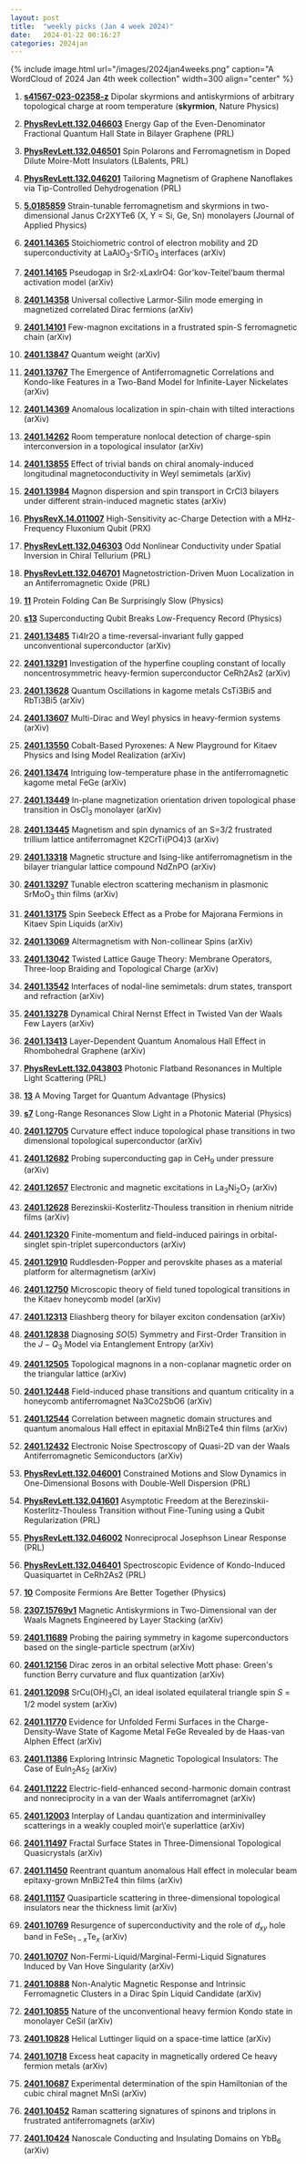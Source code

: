 ```yaml
---
layout: post
title:  "weekly picks (Jan 4 week 2024)"
date:   2024-01-22 00:16:27
categories: 2024jan
---
```



{% include image.html url="/images/2024jan4weeks.png" caption="A WordCloud of 2024 Jan 4th week collection" width=300 align="center" %}



1. **[s41567-023-02358-z](https://www.nature.com/articles/s41567-023-02358-z)** Dipolar skyrmions and antiskyrmions of arbitrary topological charge at room temperature (**skyrmion**, Nature Physics)





1. **[PhysRevLett.132.046603](https://link.aps.org/doi/10.1103/PhysRevLett.132.046603)** Energy Gap of the Even-Denominator Fractional Quantum Hall State in Bilayer Graphene (PRL)



1. **[PhysRevLett.132.046501](https://link.aps.org/doi/10.1103/PhysRevLett.132.046501)** Spin Polarons and Ferromagnetism in Doped Dilute Moire-Mott Insulators (LBalents, PRL)

1. **[PhysRevLett.132.046201](https://link.aps.org/doi/10.1103/PhysRevLett.132.046201)** Tailoring Magnetism of Graphene Nanoflakes via Tip-Controlled Dehydrogenation (PRL)



1. **[5.0185859](https://doi.org/10.1063/5.0185859)** Strain-tunable ferromagnetism and skyrmions in two-dimensional Janus Cr2XYTe6 (X, Y = Si, Ge, Sn) monolayers (Journal of Applied Physics)



1. **[2401.14365](http://arxiv.org/abs/2401.14365)** Stoichiometric control of electron mobility and 2D superconductivity at LaAlO$_3$-SrTiO$_3$ interfaces (arXiv)

1. **[2401.14165](http://arxiv.org/abs/2401.14165)** Pseudogap in Sr2-xLaxIrO4: Gor'kov-Teitel'baum thermal activation model (arXiv)

1. **[2401.14358](http://arxiv.org/abs/2401.14358)** Universal collective Larmor-Silin mode emerging in magnetized correlated Dirac fermions (arXiv)

1. **[2401.14101](http://arxiv.org/abs/2401.14101)** Few-magnon excitations in a frustrated spin-S ferromagnetic chain (arXiv)

1. **[2401.13847](http://arxiv.org/abs/2401.13847)** Quantum weight (arXiv)

1. **[2401.13767](http://arxiv.org/abs/2401.13767)** The Emergence of Antiferromagnetic Correlations and Kondo-like Features in a Two-Band Model for Infinite-Layer Nickelates (arXiv)

1. **[2401.14369](http://arxiv.org/abs/2401.14369)** Anomalous localization in spin-chain with tilted interactions (arXiv)

1. **[2401.14262](http://arxiv.org/abs/2401.14262)** Room temperature nonlocal detection of charge-spin interconversion in a topological insulator (arXiv)

1. **[2401.13855](http://arxiv.org/abs/2401.13855)** Effect of trivial bands on chiral anomaly-induced longitudinal magnetoconductivity in Weyl semimetals (arXiv)

1. **[2401.13984](http://arxiv.org/abs/2401.13984)** Magnon dispersion and spin transport in CrCl3 bilayers under different strain-induced magnetic states (arXiv)



1. **[PhysRevX.14.011007](https://link.aps.org/doi/10.1103/PhysRevX.14.011007)** High-Sensitivity ac-Charge Detection with a MHz-Frequency Fluxonium Qubit (PRX)

1. **[PhysRevLett.132.046303](https://link.aps.org/doi/10.1103/PhysRevLett.132.046303)** Odd Nonlinear Conductivity under Spatial Inversion in Chiral Tellurium (PRL)

1. **[PhysRevLett.132.046701](https://link.aps.org/doi/10.1103/PhysRevLett.132.046701)** Magnetostriction-Driven Muon Localization in an Antiferromagnetic Oxide (PRL)

1. **[11](https://physics.aps.org/articles/v17/11)** Protein Folding Can Be Surprisingly Slow (Physics)

1. **[s13](https://physics.aps.org/articles/v17/s13)** Superconducting Qubit Breaks Low-Frequency Record (Physics)




1. **[2401.13485](http://arxiv.org/abs/2401.13485)** Ti4Ir2O a time-reversal-invariant fully gapped unconventional superconductor (arXiv)

1. **[2401.13291](http://arxiv.org/abs/2401.13291)** Investigation of the hyperfine coupling constant of locally noncentrosymmetric heavy-fermion superconductor CeRh2As2 (arXiv)

1. **[2401.13628](http://arxiv.org/abs/2401.13628)** Quantum Oscillations in kagome metals CsTi3Bi5 and RbTi3Bi5 (arXiv)

1. **[2401.13607](http://arxiv.org/abs/2401.13607)** Multi-Dirac and Weyl physics in heavy-fermion systems (arXiv)

1. **[2401.13550](http://arxiv.org/abs/2401.13550)** Cobalt-Based Pyroxenes: A New Playground for Kitaev Physics and Ising Model Realization (arXiv)

1. **[2401.13474](http://arxiv.org/abs/2401.13474)** Intriguing low-temperature phase in the antiferromagnetic kagome metal FeGe (arXiv)

1. **[2401.13449](http://arxiv.org/abs/2401.13449)** In-plane magnetization orientation driven topological phase transition in OsCl$_3$ monolayer (arXiv)

1. **[2401.13445](http://arxiv.org/abs/2401.13445)** Magnetism and spin dynamics of an S=3/2 frustrated trillium lattice antiferromagnet K2CrTi(PO4)3 (arXiv)

1. **[2401.13318](http://arxiv.org/abs/2401.13318)** Magnetic structure and Ising-like antiferromagnetism in the bilayer triangular lattice compound NdZnPO (arXiv)

1. **[2401.13297](http://arxiv.org/abs/2401.13297)** Tunable electron scattering mechanism in plasmonic SrMoO$_3$ thin films (arXiv)

1. **[2401.13175](http://arxiv.org/abs/2401.13175)** Spin Seebeck Effect as a Probe for Majorana Fermions in Kitaev Spin Liquids (arXiv)

1. **[2401.13069](http://arxiv.org/abs/2401.13069)** Altermagnetism with Non-collinear Spins (arXiv)

1. **[2401.13042](http://arxiv.org/abs/2401.13042)** Twisted Lattice Gauge Theory: Membrane Operators, Three-loop Braiding and Topological Charge (arXiv)

1. **[2401.13542](http://arxiv.org/abs/2401.13542)** Interfaces of nodal-line semimetals: drum states, transport and refraction (arXiv)

1. **[2401.13278](http://arxiv.org/abs/2401.13278)** Dynamical Chiral Nernst Effect in Twisted Van der Waals Few Layers (arXiv)

1. **[2401.13413](http://arxiv.org/abs/2401.13413)** Layer-Dependent Quantum Anomalous Hall Effect in Rhombohedral Graphene (arXiv)




1. **[PhysRevLett.132.043803](https://link.aps.org/doi/10.1103/PhysRevLett.132.043803)** Photonic Flatband Resonances in Multiple Light Scattering (PRL)

1. **[13](https://physics.aps.org/articles/v17/13)** A Moving Target for Quantum Advantage (Physics)

1. **[s7](https://physics.aps.org/articles/v17/s7)** Long-Range Resonances Slow Light in a Photonic Material (Physics)



1. **[2401.12705](http://arxiv.org/abs/2401.12705)** Curvature effect induce topological phase transitions in two dimensional topological superconductor (arXiv)

1. **[2401.12682](http://arxiv.org/abs/2401.12682)** Probing superconducting gap in CeH$_9$ under pressure (arXiv)

1. **[2401.12657](http://arxiv.org/abs/2401.12657)** Electronic and magnetic excitations in La$_3$Ni$_2$O$_7$ (arXiv)

1. **[2401.12628](http://arxiv.org/abs/2401.12628)** Berezinskii-Kosterlitz-Thouless transition in rhenium nitride films (arXiv)

1. **[2401.12320](http://arxiv.org/abs/2401.12320)** Finite-momentum and field-induced pairings in orbital-singlet spin-triplet superconductors (arXiv)

1. **[2401.12910](http://arxiv.org/abs/2401.12910)** Ruddlesden-Popper and perovskite phases as a material platform for altermagnetism (arXiv)

1. **[2401.12750](http://arxiv.org/abs/2401.12750)** Microscopic theory of field tuned topological transitions in the Kitaev honeycomb model (arXiv)

1. **[2401.12313](http://arxiv.org/abs/2401.12313)** Eliashberg theory for bilayer exciton condensation (arXiv)

1. **[2401.12838](http://arxiv.org/abs/2401.12838)** Diagnosing $SO(5)$ Symmetry and First-Order Transition in the $J-Q_3$ Model via Entanglement Entropy (arXiv)

1. **[2401.12505](http://arxiv.org/abs/2401.12505)** Topological magnons in a non-coplanar magnetic order on the triangular lattice (arXiv)

1. **[2401.12448](http://arxiv.org/abs/2401.12448)** Field-induced phase transitions and quantum criticality in a honeycomb antiferromagnet Na3Co2SbO6 (arXiv)

1. **[2401.12544](http://arxiv.org/abs/2401.12544)** Correlation between magnetic domain structures and quantum anomalous Hall effect in epitaxial MnBi2Te4 thin films (arXiv)

1. **[2401.12432](http://arxiv.org/abs/2401.12432)** Electronic Noise Spectroscopy of Quasi-2D van der Waals Antiferromagnetic Semiconductors (arXiv)








1. **[PhysRevLett.132.046001](https://link.aps.org/doi/10.1103/PhysRevLett.132.046001)** Constrained Motions and Slow Dynamics in One-Dimensional Bosons with Double-Well Dispersion (PRL)

1. **[PhysRevLett.132.041601](https://link.aps.org/doi/10.1103/PhysRevLett.132.041601)** Asymptotic Freedom at the Berezinskii-Kosterlitz-Thouless Transition without Fine-Tuning using a Qubit Regularization (PRL)

1. **[PhysRevLett.132.046002](https://link.aps.org/doi/10.1103/PhysRevLett.132.046002)** Nonreciprocal Josephson Linear Response (PRL)

1. **[PhysRevLett.132.046401](https://link.aps.org/doi/10.1103/PhysRevLett.132.046401)** Spectroscopic Evidence of Kondo-Induced Quasiquartet in CeRh2As2 (PRL)

1. **[10](https://physics.aps.org/articles/v17/10)** Composite Fermions Are Better Together (Physics)



1. **[2307.15769v1](https://arxiv.org/abs/2307.15769v1)** Magnetic Antiskyrmions in Two-Dimensional van der Waals Magnets Engineered by Layer Stacking (arXiv)


1. **[2401.11689](http://arxiv.org/abs/2401.11689)** Probing the pairing symmetry in kagome superconductors based on the single-particle spectrum (arXiv)

1. **[2401.12156](http://arxiv.org/abs/2401.12156)** Dirac zeros in an orbital selective Mott phase: Green's function Berry curvature and flux quantization (arXiv)

1. **[2401.12098](http://arxiv.org/abs/2401.12098)** SrCu(OH)$_3$Cl, an ideal isolated equilateral triangle spin $S$ = 1/2 model system (arXiv)

1. **[2401.11770](http://arxiv.org/abs/2401.11770)** Evidence for Unfolded Fermi Surfaces in the Charge-Density-Wave State of Kagome Metal FeGe Revealed by de Haas-van Alphen Effect (arXiv)

1. **[2401.11386](http://arxiv.org/abs/2401.11386)** Exploring Intrinsic Magnetic Topological Insulators: The Case of EuIn$_2$As$_2$ (arXiv)

1. **[2401.11222](http://arxiv.org/abs/2401.11222)** Electric-field-enhanced second-harmonic domain contrast and nonreciprocity in a van der Waals antiferromagnet (arXiv)

1. **[2401.12003](http://arxiv.org/abs/2401.12003)** Interplay of Landau quantization and interminivalley scatterings in a weakly coupled moir\\'e superlattice (arXiv)

1. **[2401.11497](http://arxiv.org/abs/2401.11497)** Fractal Surface States in Three-Dimensional Topological Quasicrystals (arXiv)

1. **[2401.11450](http://arxiv.org/abs/2401.11450)** Reentrant quantum anomalous Hall effect in molecular beam epitaxy-grown MnBi2Te4 thin films (arXiv)

1. **[2401.11157](http://arxiv.org/abs/2401.11157)** Quasiparticle scattering in three-dimensional topological insulators near the thickness limit (arXiv)




1. **[2401.10769](http://arxiv.org/abs/2401.10769)** Resurgence of superconductivity and the role of $d_{xy}$ hole band in FeSe$_{1-x}$Te$_x$ (arXiv)

1. **[2401.10707](http://arxiv.org/abs/2401.10707)** Non-Fermi-Liquid/Marginal-Fermi-Liquid Signatures Induced by Van Hove Singularity (arXiv)

1. **[2401.10888](http://arxiv.org/abs/2401.10888)** Non-Analytic Magnetic Response and Intrinsic Ferromagnetic Clusters in a Dirac Spin Liquid Candidate (arXiv)

1. **[2401.10855](http://arxiv.org/abs/2401.10855)** Nature of the unconventional heavy fermion Kondo state in monolayer CeSiI (arXiv)

1. **[2401.10828](http://arxiv.org/abs/2401.10828)** Helical Luttinger liquid on a space-time lattice (arXiv)

1. **[2401.10718](http://arxiv.org/abs/2401.10718)** Excess heat capacity in magnetically ordered Ce heavy fermion metals (arXiv)

1. **[2401.10687](http://arxiv.org/abs/2401.10687)** Experimental determination of the spin Hamiltonian of the cubic chiral magnet MnSi (arXiv)

1. **[2401.10452](http://arxiv.org/abs/2401.10452)** Raman scattering signatures of spinons and triplons in frustrated antiferromagnets (arXiv)

1. **[2401.10424](http://arxiv.org/abs/2401.10424)** Nanoscale Conducting and Insulating Domains on YbB$_6$ (arXiv)
